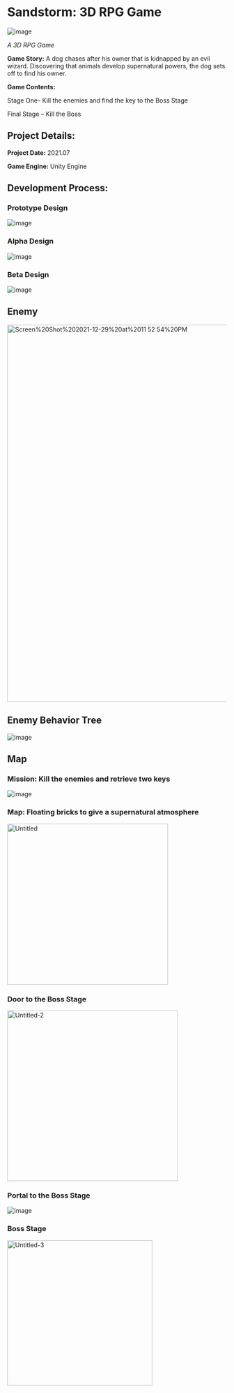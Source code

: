# Sandstorm: 3D RPG Game

![image](https://user-images.githubusercontent.com/57009810/161730230-d6221867-0132-483c-9224-a1ae329204ec.png)

_A 3D RPG Game_

**Game Story:** A dog chases after his owner that is kidnapped by an evil wizard. Discovering that animals develop supernatural powers, the dog sets off to find his owner.  


**Game Contents:** 

Stage One– Kill the enemies and find the key to the Boss Stage

Final Stage – Kill the Boss

<h2>Project Details:</h2>

**Project Date:** 2021.07

**Game Engine:** Unity Engine

<h2>Development Process:</h2>

<h3>Prototype Design</h3>

![image](https://user-images.githubusercontent.com/57009810/161484052-5367986c-4241-4c5e-a015-275bf734a32f.png)

<h3>Alpha Design</h3>

![image](https://user-images.githubusercontent.com/57009810/161484333-45a946f8-83d0-41b2-a88e-317e465198bf.png)

<h3>Beta Design</h3>

![image](https://user-images.githubusercontent.com/57009810/161484498-d7b0ec1c-a44f-4858-8a0c-101d8cb31113.png)

<h2>Enemy</h2>

<img width="865" alt="Screen%20Shot%202021-12-29%20at%2011 52 54%20PM" src="https://user-images.githubusercontent.com/57009810/167853388-eb2cc115-647e-4e5b-8857-77f4722cad30.png">


<h2>Enemy Behavior Tree</h2>

![image](https://user-images.githubusercontent.com/57009810/161484567-f04e79ca-ba47-4917-93b9-08c21cae4b32.png)


<h2>Map</h2>

<h3>Mission: Kill the enemies and retrieve two keys</h3>

![image](https://user-images.githubusercontent.com/57009810/161485067-4f4ab273-58f1-4286-b0a2-7409329867c7.png)

<h3>Map: Floating bricks to give a supernatural atmosphere</h3>

<img width="369" alt="Untitled" src="https://user-images.githubusercontent.com/57009810/167853479-03e60287-6f17-4bb5-a538-3b6e8775c54b.png">


<h3>Door to the Boss Stage</h3>

<img width="391" alt="Untitled-2" src="https://user-images.githubusercontent.com/57009810/167853437-620cb41c-509a-450e-8b6d-f89d2d95437b.png">


<h3>Portal to the Boss Stage</h3>

![image](https://user-images.githubusercontent.com/57009810/161730623-17762787-85bf-48c0-a86b-3c0fa8e35d60.png)

<h3>Boss Stage</h3>

<img width="333" alt="Untitled-3" src="https://user-images.githubusercontent.com/57009810/167853462-dce8c998-d8c0-45ce-a52d-6f8f706e0e2c.png">


